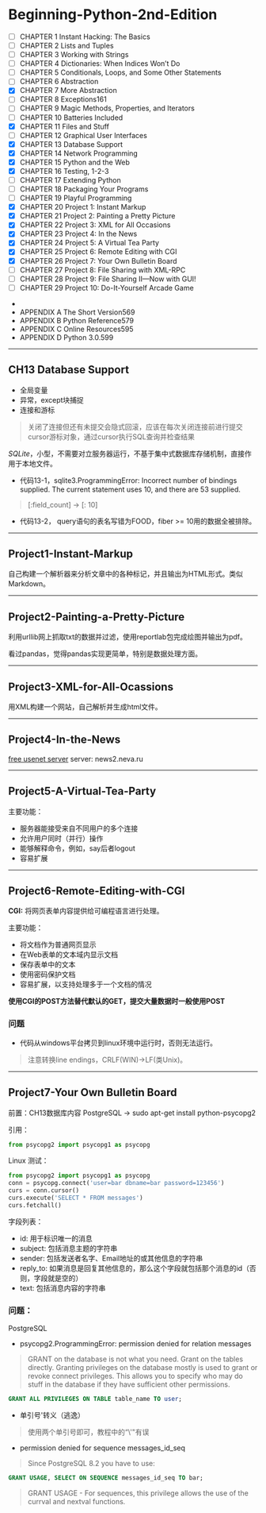 # Beginning-Python-2nd-Edition

- [ ] CHAPTER 1 Instant Hacking: The Basics
- [ ] CHAPTER 2 Lists and Tuples
- [ ] CHAPTER 3 Working with Strings
- [ ] CHAPTER 4 Dictionaries: When Indices Won’t Do
- [ ] CHAPTER 5 Conditionals, Loops, and Some Other Statements
- [ ] CHAPTER 6 Abstraction
- [x] CHAPTER 7 More Abstraction
- [ ] CHAPTER 8 Exceptions161
- [ ] CHAPTER 9 Magic Methods, Properties, and Iterators
- [ ] CHAPTER 10 Batteries Included
- [x] CHAPTER 11 Files and Stuff
- [ ] CHAPTER 12 Graphical User Interfaces
- [x] CHAPTER 13 Database Support
- [x] CHAPTER 14 Network Programming
- [x] CHAPTER 15 Python and the Web
- [x] CHAPTER 16 Testing, 1-2-3
- [ ] CHAPTER 17 Extending Python
- [ ] CHAPTER 18 Packaging Your Programs
- [ ] CHAPTER 19 Playful Programming
- [x] CHAPTER 20 Project 1: Instant Markup
- [x] CHAPTER 21 Project 2: Painting a Pretty Picture
- [x] CHAPTER 22 Project 3: XML for All Occasions
- [x] CHAPTER 23 Project 4: In the News
- [x] CHAPTER 24 Project 5: A Virtual Tea Party
- [x] CHAPTER 25 Project 6: Remote Editing with CGI
- [x] CHAPTER 26 Project 7: Your Own Bulletin Board
- [ ] CHAPTER 27 Project 8: File Sharing with XML-RPC
- [ ] CHAPTER 28 Project 9: File Sharing II—Now with GUI!
- [ ] CHAPTER 29 Project 10: Do-It-Yourself Arcade Game
-
- APPENDIX A The Short Version569
- APPENDIX B Python Reference579
- APPENDIX C Online Resources595
- APPENDIX D Python 3.0.599

---
## CH13 Database Support

- 全局变量
- 异常，except块捕捉
- 连接和游标
> 关闭了连接但还有未提交会隐式回滚，应该在每次关闭连接前进行提交
> cursor游标对象，通过cursor执行SQL查询并检查结果

_SQLite_，小型，不需要对立服务器运行，不基于集中式数据库存储机制，直接作用于本地文件。

- 代码13-1，sqlite3.ProgrammingError: Incorrect number of bindings supplied. The current statement uses 10, and there are 53 supplied.
> [:field_count] -> [: 10]

- 代码13-2， query语句的表名写错为FOOD，fiber >= 10用的数据全被排除。

---
## Project1-Instant-Markup

自己构建一个解析器来分析文章中的各种标记，并且输出为HTML形式。类似Markdown。

---
## Project2-Painting-a-Pretty-Picture

利用urllib网上抓取txt的数据并过滤，使用reportlab包完成绘图并输出为pdf。

看过pandas，觉得pandas实现更简单，特别是数据处理方面。

---
## Project3-XML-for-All-Ocassions
用XML构建一个网站，自己解析并生成html文件。

---
## Project4-In-the-News
[free usenet server](http://www.freeusenetnews.com/)
server: news2.neva.ru

---
## Project5-A-Virtual-Tea-Party
主要功能：
- 服务器能接受来自不同用户的多个连接
- 允许用户同时（并行）操作
- 能够解释命令，例如，say后者logout
- 容易扩展

---
## Project6-Remote-Editing-with-CGI

**CGI:** 将网页表单内容提供给可编程语言进行处理。

主要功能：
- 将文档作为普通网页显示
- 在Web表单的文本域内显示文档
- 保存表单中的文本
- 使用密码保护文档
- 容易扩展，以支持处理多于一个文档的情况

**使用CGI的POST方法替代默认的GET，提交大量数据时一般使用POST**

### 问题

- 代码从windows平台拷贝到linux环境中运行时，否则无法运行。
> 注意转换line endings，CRLF(WIN)->LF(类Unix)。

---
## Project7-Your Own Bulletin Board
前置：CH13数据库内容
PostgreSQL -> sudo apt-get install python-psycopg2

引用：

```python
from psycopg2 import psycopg1 as psycopg
```

Linux 测试：
```python
from psycopg2 import psycopg1 as psycopg
conn = psycopg.connect('user=bar dbname=bar password=123456')
curs = conn.cursor()
curs.execute('SELECT * FROM messages')
curs.fetchall()
```

字段列表：
- id: 用于标识唯一的消息
- subject: 包括消息主题的字符串
- sender: 包括发送者名字、Email地址的或其他信息的字符串
- reply_to: 如果消息是回复其他信息的，那么这个字段就包括那个消息的id（否则，字段就是空的）
- text: 包括消息内容的字符串

### 问题：

PostgreSQL
- psycopg2.ProgrammingError: permission denied for relation messages

> GRANT on the database is not what you need. Grant on the tables directly.
>Granting privileges on the database mostly is used to grant or revoke connect privileges. This allows you to specify who may do stuff in the database if they have sufficient other permissions.
```SQL
GRANT ALL PRIVILEGES ON TABLE table_name TO user;
```

- 单引号'转义（逃逸）

> 使用两个单引号即可，教程中的“\\'"有误

- permission denied for sequence messages_id_seq

> Since PostgreSQL 8.2 you have to use:
```SQL
GRANT USAGE, SELECT ON SEQUENCE messages_id_seq TO bar;
```
> GRANT USAGE - For sequences, this privilege allows the use of the currval and nextval functions.

